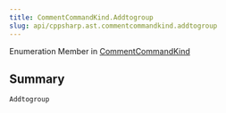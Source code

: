```yaml
---
title: CommentCommandKind.Addtogroup
slug: api/cppsharp.ast.commentcommandkind.addtogroup
---
```

Enumeration Member in [CommentCommandKind](/api/cppsharp/ast/commentcommandkind)

## Summary



```csharp
Addtogroup
```

